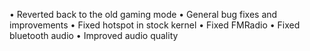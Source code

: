 • Reverted back to the old gaming mode
• General bug fixes and improvements
• Fixed hotspot in stock kernel
• Fixed FMRadio
• Fixed bluetooth audio
• Improved audio quality
